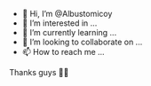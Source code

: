 - 👋 Hi, I’m @Albustomicoy
- 👀 I’m interested in ...
- 🌱 I’m currently learning ...
- 💞️ I’m looking to collaborate on ...
- 📫 How to reach me ...

<!---
Albustomicoy/Albustomicoy is a ✨ special ✨ repository because its `README.md` (this file) appears on your GitHub profile.
You can click the Preview link to take a look at your changes.
--->
Thanks guys 🥳🥳
